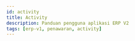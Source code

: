 ```yaml
---
id: activity
title: Activity
description: Panduan pengguna aplikasi ERP V2
tags: [erp-v1, penawaran, activity]
---
```

